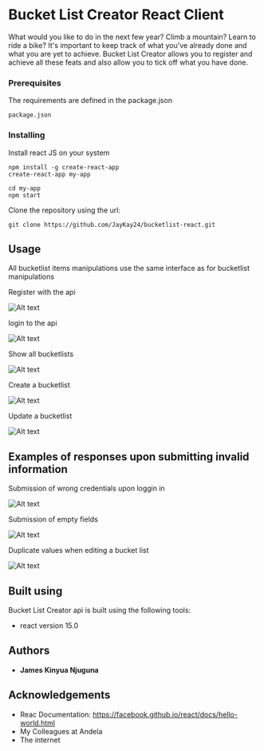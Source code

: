 # Bucket List Creator React Client

What would you like to do in the next few year? Climb a mountain? Learn to
ride a bike? It's important to keep track of what you've already done and
what you are yet to achieve.
Bucket List Creator allows you to register and achieve all these feats and
also allow you to tick off what you have done.


### Prerequisites

The requirements are defined in the package.json

```
package.json
```

### Installing
Install react JS on your system

```
npm install -g create-react-app
create-react-app my-app

cd my-app
npm start
```

Clone the repository using the url:

```
git clone https://github.com/JayKay24/bucketlist-react.git
```

## Usage

All bucketlist items manipulations use the same interface as for bucketlist manipulations 

Register with the api

![Alt text](/src/images/register.png?raw=true "Register")

login to the api

![Alt text](/src/images/login.png?raw=true "Login")

Show all bucketlists

![Alt text](/src/images/show-bucketlists.png?raw=true "Show Bucketlists")

Create a bucketlist

![Alt text](/src/images/add-bucketlist.png?raw=true "Add bucketlist")

Update a bucketlist

![Alt text](/src/images/edit-bucketlist.png?raw=true "Edit a Bucketlist")

## Examples of responses upon submitting invalid information

Submission of wrong credentials upon loggin in

![Alt text](/src/images/invalid-login.png?raw=true "Wrong credentials")

Submission of empty fields

![Alt text](/src/images/empty-fields.png?raw=true "Empty Fields")

Duplicate values when editing a bucket list

![Alt text](/src/images/edit-duplicate.png?raw=true "Duplicate values when editing")

## Built using

Bucket List Creator api is built using the following tools:

* react version 15.0

## Authors

* **James Kinyua Njuguna**

## Acknowledgements

* Reac Documentation: https://facebook.github.io/react/docs/hello-world.html
* My Colleagues at Andela
* The internet